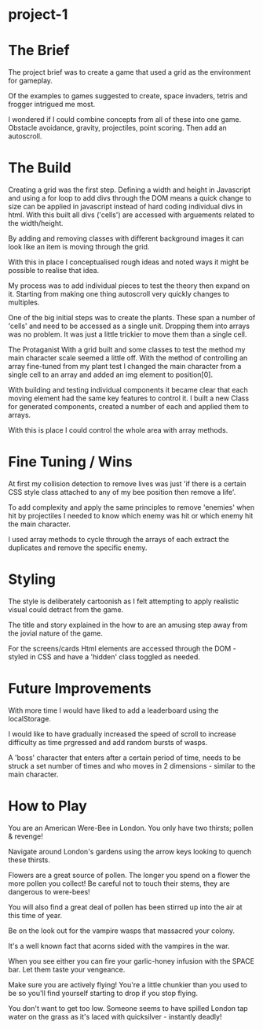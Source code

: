 # project-1

# The Brief

The project brief was to create a game that used a grid as the environment for gameplay.

Of the examples to games suggested to create, space invaders, tetris and frogger intrigued me most.

I wondered if I could combine concepts from all of these into one game. Obstacle avoidance, gravity, projectiles, point scoring. Then add an autoscroll.


# The Build

Creating a grid was the first step. Defining a width and height in Javascript and using a for loop to add divs through the DOM means a quick change to size can be applied in javascript instead of hard coding individual divs in html.
With this built all divs ('cells') are accessed with arguements related to the width/height.

By adding and removing classes with different background images it can look like an item is moving through the grid.

With this in place I conceptualised rough ideas and noted ways it might be possible to realise that idea.

My process was to add individual pieces to test the theory then expand on it. Starting from making one thing autoscroll very quickly changes to multiples.

One of the big initial steps was to create the plants. These span a number of 'cells' and need to be accessed as a single unit. Dropping them into arrays was no problem. It was just a little trickier to move them than a single cell.


The Protaganist
With a grid built and some classes to test the method my main character scale seemed a little off. With the method of controlling an array fine-tuned from my plant test I changed the main character from a single cell to an array and added an img element to position[0].


With building and testing individual components it became clear that each moving element had the same key features to control it. I built a new Class for generated components, created a number of each and applied them to arrays.

With this is place I could control the whole area with array methods.


# Fine Tuning / Wins

At first my collision detection to remove lives was just 'if there is a certain CSS style class attached to any of my bee position then remove a life'.

To add complexity and apply the same principles to remove 'enemies' when hit by projectiles I needed to know which enemy was hit or which enemy hit the main character.

 I used array methods to cycle through the arrays of each extract the duplicates and remove the specific enemy.


# Styling

The style is deliberately cartoonish as I felt attempting to apply realistic visual could detract from the game.

The title and story explained in the how to are an amusing step away from the jovial nature of the game.

For the screens/cards Html elements are accessed through the DOM - styled in CSS and have a 'hidden' class toggled as needed.

# Future Improvements

With more time I would have liked to add a leaderboard using the localStorage.

I would like to have gradually increased the speed of scroll to increase difficulty as time prgressed and add random bursts of wasps.

A 'boss' character that enters after a certain period of time, needs to be struck a set number of times and who moves in 2 dimensions - similar to the main character.

# How to Play

You are an American Were-Bee in London. You only have two thirsts; pollen & revenge!

Navigate around London's gardens using the arrow keys looking to quench these thirsts.

Flowers are a great source of pollen. The longer you spend on a flower the more pollen you collect! Be careful not to touch their stems, they are dangerous to were-bees!

You will also find a great deal of pollen has been stirred up into the air at this time of year.

Be on the look out for the vampire wasps that massacred your colony. 

It's a well known fact that acorns sided with the vampires in the war.

When you see either you can fire your garlic-honey infusion with the SPACE bar. Let them taste your vengeance.

Make sure you are actively flying! You're a little chunkier than you used to be so you'll find yourself starting to drop if you stop flying.

You don't want to get too low. Someone seems to have spilled London tap water on the grass as it's laced with quicksilver - instantly deadly!
